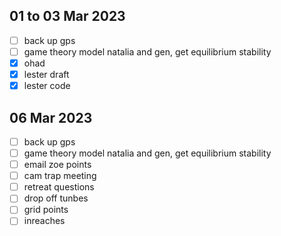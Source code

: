## 01 to 03 Mar 2023
-[ ] back up gps
-[ ] game theory model natalia and gen, get equilibrium stability
-[x] ohad
-[x] lester draft
-[x] lester code

## 06 Mar 2023
-[ ] back up gps
-[ ] game theory model natalia and gen, get equilibrium stability
-[ ] email zoe points
-[ ] cam trap meeting
-[ ] retreat questions
-[ ] drop off tunbes
-[ ] grid points
-[ ] inreaches